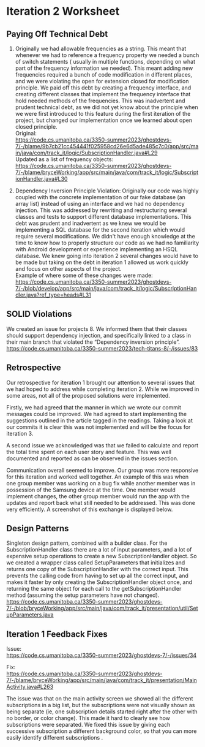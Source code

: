 # Iteration 2 Worksheet

## Paying Off Technical Debt 
1. Originally we had allowable frequencies as a string. This meant that whenever we had to reference a frequency property we needed a bunch of switch statements ( usually in multiple functions, depending on what part of the frequency information we needed). This meant adding new frequencies required a bunch of code modification in different places, and we were violating the open for extension closed for modification principle. We paid off this debt by creating a frequency interface, and creating different classes that implement the frequency interface that hold needed methods of the frequencies. This was inadvertent and prudent technical debt, as we did not yet know about the principle when we were first introduced to this feature during the first iteration of the project, but changed our implementation once we learned about open closed principle.  
Original:  
https://code.cs.umanitoba.ca/3350-summer2023/ghostdevs-7/-/blame/9b7cb21cc454441f025958cd26e6d5ade485c7c0/app/src/main/java/com/track_it/logic/SubscriptionHandler.java#L29  
Updated as a list of frequency objects:  
https://code.cs.umanitoba.ca/3350-summer2023/ghostdevs-7/-/blame/bryceWorking/app/src/main/java/com/track_it/logic/SubscriptionHandler.java#L30  

2. Dependency Inversion Principle Violation:
Originally our code was highly coupled with the concrete implementation of our fake database (an array list) instead of using an interface and we had no dependency injection. This was addressed by rewriting and restructuring several classes and tests to support different database implementations. This debt was prudent and inadvertent as we knew we would be implementing a SQL database for the second iteration which would require several modifications. We didn't have enough knowledge at the time to know how to properly structure our code as we had no familiarity with Android development or experience implementing an HSQL database. We knew going into iteration 2 several changes would have to be made but taking on the debt in iteration 1 allowed us work quickly and focus on other aspects of the project.  
Example of where some of these changes were made:  
https://code.cs.umanitoba.ca/3350-summer2023/ghostdevs-7/-/blob/develop/app/src/main/java/com/track_it/logic/SubscriptionHandler.java?ref_type=heads#L31

## SOLID Violations
We created an issue for projects 8. We informed them that their classes should support dependency injection, and specifically linked to a class in their main branch that violated the “Dependency inversion principle”.
https://code.cs.umanitoba.ca/3350-summer2023/tech-titans-8/-/issues/83

## Retrospective 
Our retrospective for iteration 1 brought our attention to several issues that we had hoped to address while completing iteration 2. While we improved in some areas, not all of the proposed solutions were implemented.

Firstly, we had agreed that the manner in which we wrote our commit messages could be improved. We had agreed to start implementing the suggestions outlined in the article tagged in the readings. Taking a look at our commits it is clear this was not implemented and will be the focus for iteration 3.

A second issue we acknowledged was that we failed to calculate and report the total time spent on each user story and feature. This was well documented and reported as can be observed in the issues section.

Communication overall seemed to improve. Our group was more responsive for this iteration and worked well together. An example of this was when one group member was working on a bug fix while another member was in possession of the Samsung device at the time. One member would implement changes, the other group member would run the app with the updates and report back what still needed to be addressed. This was done very efficiently. A screenshot of this exchange is displayed below.

## Design Patterns
Singleton design pattern, combined with a builder class.
For the SubscriptionHandler class there are a lot of input parameters, and a lot of expensive setup operations to create a  new SubscriptionHandler object. So we created a wrapper class called SetupParameters that initializes and returns one copy of the SubscriptionHandler with the correct input. This prevents the calling code from having to set up all the correct input, and makes it faster by only creating the SubscriptionHandler object once, and returning the same object for each call to the getSubscriptionHandler method (assuming the setup parameters have not changed).
https://code.cs.umanitoba.ca/3350-summer2023/ghostdevs-7/-/blob/bryceWorking/app/src/main/java/com/track_it/presentation/util/SetupParameters.java

## Iteration 1 Feedback Fixes
Issue:  
https://code.cs.umanitoba.ca/3350-summer2023/ghostdevs-7/-/issues/34  

Fix:  
https://code.cs.umanitoba.ca/3350-summer2023/ghostdevs-7/-/blame/bryceWorking/app/src/main/java/com/track_it/presentation/MainActivity.java#L263  

The issue was that on the main activity screen we showed all the different subscriptions in a big list, but the subscriptions were not visually shown as being separate (ie, one subscription details started right after the other with no border, or color change). This made it hard to clearly see how subscriptions were separated. We fixed this issue by giving each successive subscription a different background color, so that you can more easily identify different subscriptions . 
